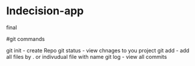 # Indecision-app
final

#git commands

git init - create Repo
git status -  view chnages to you project
git add - add all files by . or indivudual file with name
git log - view all commits
